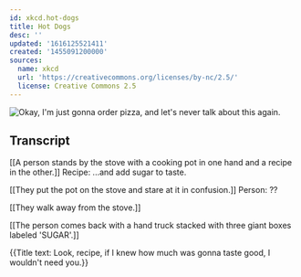 ```yaml
---
id: xkcd.hot-dogs
title: Hot Dogs
desc: ''
updated: '1616125521411'
created: '1455091200000'
sources:
  name: xkcd
  url: 'https://creativecommons.org/licenses/by-nc/2.5/'
  license: Creative Commons 2.5
---
```

![Okay, I'm just gonna order pizza, and let's never talk about this again.](https://imgs.xkcd.com/comics/hot_dogs.png)

## Transcript
[[A person stands by the stove with a cooking pot in one hand and a recipe in the other.]]
Recipe: ...and add sugar to taste.

[[They put the pot on the stove and stare at it in confusion.]]
Person: ??

[[They walk away from the stove.]]

[[The person comes back with a hand truck stacked with three giant boxes labeled 'SUGAR'.]]

{{Title text: Look, recipe, if I knew how much was gonna taste good, I wouldn't need you.}}

